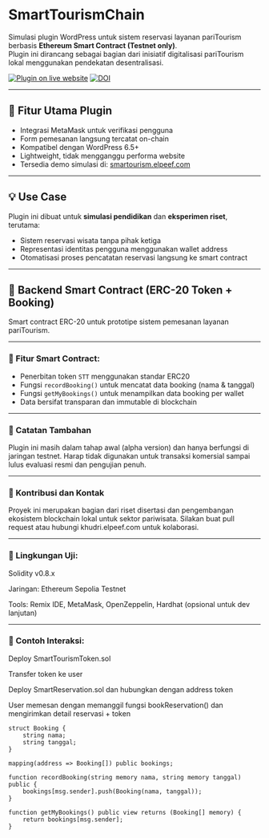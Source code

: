# SmartTourismChain

Simulasi plugin WordPress untuk sistem reservasi layanan pariTourism berbasis **Ethereum Smart Contract (Testnet only)**.  
Plugin ini dirancang sebagai bagian dari inisiatif digitalisasi pariTourism lokal menggunakan pendekatan desentralisasi.

[![Plugin on live website](https://img.shields.io/badge/Plugin%20Website-SmartTourismChain-blue)](https://smartourism.elpeef.com/)
[![DOI](https://zenodo.org/badge/DOI/10.5281/zenodo.16763407.svg)](https://doi.org/10.5281/zenodo.16763407)

---

## 🔗 Fitur Utama Plugin
- Integrasi MetaMask untuk verifikasi pengguna
- Form pemesanan langsung tercatat on-chain
- Kompatibel dengan WordPress 6.5+
- Lightweight, tidak mengganggu performa website
- Tersedia demo simulasi di: [smartourism.elpeef.com](https://smartourism.elpeef.com)

---

## 💡 Use Case
Plugin ini dibuat untuk **simulasi pendidikan** dan **eksperimen riset**, terutama:
- Sistem reservasi wisata tanpa pihak ketiga
- Representasi identitas pengguna menggunakan wallet address
- Otomatisasi proses pencatatan reservasi langsung ke smart contract

---

## 🔐 Backend Smart Contract (ERC-20 Token + Booking)

Smart contract ERC-20 untuk prototipe sistem pemesanan layanan pariTourism.

---

### 🔧 Fitur Smart Contract:
- Penerbitan token `STT` menggunakan standar ERC20
- Fungsi `recordBooking()` untuk mencatat data booking (nama & tanggal)
- Fungsi `getMyBookings()` untuk menampilkan data booking per wallet
- Data bersifat transparan dan immutable di blockchain

---

### 📄 Catatan Tambahan
Plugin ini masih dalam tahap awal (alpha version) dan hanya berfungsi di jaringan testnet.
Harap tidak digunakan untuk transaksi komersial sampai lulus evaluasi resmi dan pengujian penuh.

---

### 🙌 Kontribusi dan Kontak
Proyek ini merupakan bagian dari riset disertasi dan pengembangan ekosistem blockchain lokal untuk sektor pariwisata.
Silakan buat pull request atau hubungi khudri.elpeef.com untuk kolaborasi.

---

### 🧪 Lingkungan Uji:
Solidity v0.8.x

Jaringan: Ethereum Sepolia Testnet

Tools: Remix IDE, MetaMask, OpenZeppelin, Hardhat (opsional untuk dev lanjutan)

---

### 🔗 Contoh Interaksi:
Deploy SmartTourismToken.sol

Transfer token ke user

Deploy SmartReservation.sol dan hubungkan dengan address token

User memesan dengan memanggil fungsi bookReservation() dan mengirimkan detail reservasi + token

```solidity
struct Booking {
    string nama;
    string tanggal;
}

mapping(address => Booking[]) public bookings;

function recordBooking(string memory nama, string memory tanggal) public {
    bookings[msg.sender].push(Booking(nama, tanggal));
}

function getMyBookings() public view returns (Booking[] memory) {
    return bookings[msg.sender];
}
